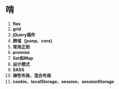 # 啃

1. **flex**
2. **grid**
3. **jQuery插件**
4. **跨域（jsonp、cors)**
5. **常用正则**
6. **promise**
7. **Set和Map**
8. **设计模式**
9. **SASS**
10. **弹性布局、混合布局**
11. **cookie、localStorage、session、sessionStorage**


